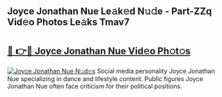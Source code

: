 ## Joyce Jonathan Nue Le𝚊k𝚎d N𝚞𝚍e - Part-ZZq Vid𝚎o Photos Le𝚊ks Tmav7

# <h2><a href="http://fb8kbx.evod.top/?m=Joyce+Jonathan+Nue">🔗 👉🔴 Joyce Jonathan Nue Vid𝚎o Ph𝚘t𝚘s</a></h2>

[![Joyce Jonathan Nue N𝚞d𝚎s](https://i.imgur.com/8V9OHl7.gif)](http://fb8kbx.evod.top/?m=Joyce+Jonathan+Nue)
Social media personality Joyce Jonathan Nue specializing in dance and lifestyle content. Public figures Joyce Jonathan Nue often face criticism for their political positions. 
